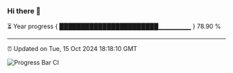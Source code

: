 ### Hi there 👋

⏳ Year progress { ███████████████████████▁▁▁▁▁▁▁ } 78.90 %

---

⏰ Updated on Tue, 15 Oct 2024 18:18:10 GMT

![Progress Bar CI](https://github.com/liununu/liununu/workflows/Progress%20Bar%20CI/badge.svg)
